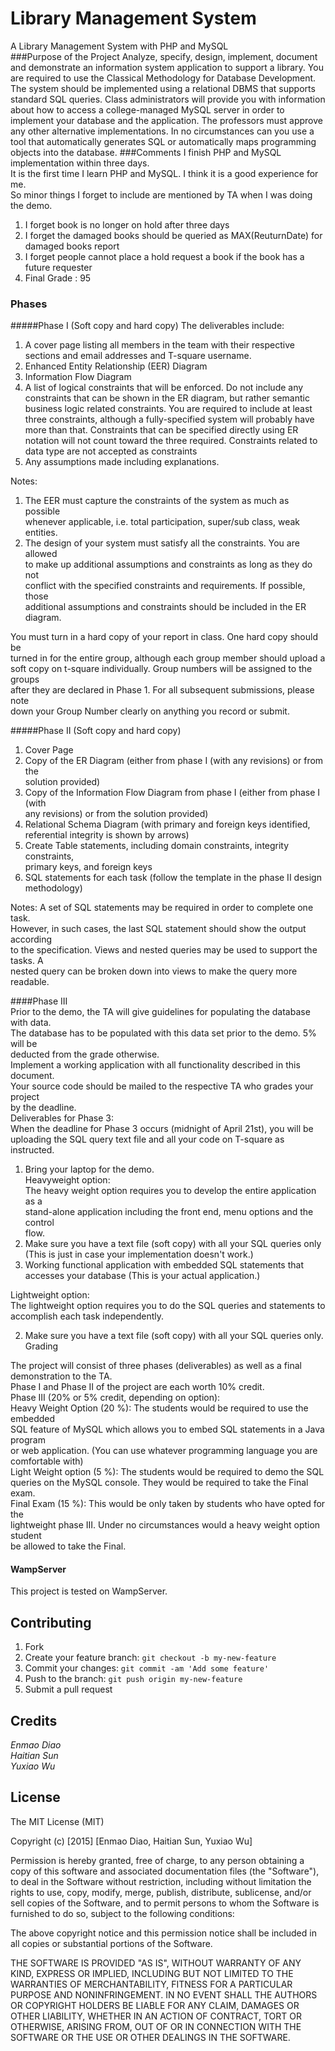 # Library Management System

A Library Management System with PHP and MySQL  
###Purpose of the Project
Analyze, specify, design, implement, document and demonstrate an information
system application to support a library. You are required to use the Classical
Methodology for Database Development. The system should be implemented
using a relational DBMS that supports standard SQL queries. Class administrators
will provide you with information about how to access a college-managed MySQL
server in order to implement your database and the application. The professors
must approve any other alternative implementations. In no circumstances can you
use a tool that automatically generates SQL or automatically maps programming
objects into the database. 
###Comments
I finish PHP and MySQL implementation within three days.  
It is the first time I learn PHP and MySQL. I think it is a good experience for me.  
So minor things I forget to include are mentioned by TA when I was doing the demo.

1. I forget book is no longer on hold after three days
2. I forget the damaged books should be queried as MAX(ReuturnDate) for damaged books report
3. I forget people cannot place a hold request a book if the book has a future requester
4. Final Grade : 95

### Phases 
#####Phase I (Soft copy and hard copy)
The deliverables include:

1. A cover page listing all members in the team with their respective sections
and email addresses and T-square username.
2. Enhanced Entity Relationship (EER) Diagram
3. Information Flow Diagram
4. A list of logical constraints that will be enforced. Do not include any constraints that can be shown in the ER diagram, but rather semantic
business logic related constraints. You are required to include at least three
constraints, although a fully-specified system will probably have more than
that. Constraints that can be specified directly using ER notation will not
count toward the three required. Constraints related to data type are not
accepted as constraints
5. Any assumptions made including explanations.    

Notes:

1. The EER must capture the constraints of the system as much as possible  
whenever applicable, i.e. total participation, super/sub class, weak entities.  
2. The design of your system must satisfy all the constraints. You are allowed  
to make up additional assumptions and constraints as long as they do not  
conflict with the specified constraints and requirements. If possible, those  
additional assumptions and constraints should be included in the ER  
diagram.

You must turn in a hard copy of your report in class. One hard copy should be  
turned in for the entire group, although each group member should upload a  
soft copy on t-square individually. Group numbers will be assigned to the groups  
after they are declared in Phase 1. For all subsequent submissions, please note  
down your Group Number clearly on anything you record or submit.  

#####Phase II (Soft copy and hard copy)

1. Cover Page  
2. Copy of the ER Diagram (either from phase I (with any revisions) or from the  
solution provided)  
3. Copy of the Information Flow Diagram from phase I (either from phase I (with  
any revisions) or from the solution provided)  
4. Relational Schema Diagram (with primary and foreign keys identified,  
referential integrity is shown by arrows)  
5. Create Table statements, including domain constraints, integrity constraints,  
primary keys, and foreign keys  
6. SQL statements for each task (follow the template in the phase II design  
methodology)

Notes: A set of SQL statements may be required in order to complete one task.  
However, in such cases, the last SQL statement should show the output according  
to the specification. Views and nested queries may be used to support the tasks. A  
nested query can be broken down into views to make the query more readable. 

####Phase III  
Prior to the demo, the TA will give guidelines for populating the database with data.  
The database has to be populated with this data set prior to the demo. 5% will be  
deducted from the grade otherwise.  
Implement a working application with all functionality described in this document.  
Your source code should be mailed to the respective TA who grades your project  
by the deadline.  
Deliverables for Phase 3:  
When the deadline for Phase 3 occurs (midnight of April 21st), you will be  
uploading the SQL query text file and all your code on T-square as instructed. 

1. Bring your laptop for the demo.  
Heavyweight option:  
The heavy weight option requires you to develop the entire application as a  
stand-alone application including the front end, menu options and the control  
flow.  
2. Make sure you have a text file (soft copy) with all your SQL queries only  
(This is just in case your implementation doesn't work.)  
3. Working functional application with embedded SQL statements that  
accesses your database (This is your actual application.) 

Lightweight option:  
The lightweight option requires you to do the SQL queries and statements to  
accomplish each task independently.

2. Make sure you have a text file (soft copy) with all your SQL queries only.  
Grading  

The project will consist of three phases (deliverables) as well as a final  
demonstration to the TA.  
Phase I and Phase II of the project are each worth 10% credit.  
Phase III (20% or 5% credit, depending on option):  
Heavy Weight Option (20 %): The students would be required to use the embedded  
SQL feature of MySQL which allows you to embed SQL statements in a Java program  
or web application. (You can use whatever programming language you are  
comfortable with)  
Light Weight option (5 %): The students would be required to demo the SQL  
queries on the MySQL console. They would be required to take the Final exam.  
Final Exam (15 %): This would be only taken by students who have opted for the  
lightweight phase III. Under no circumstances would a heavy weight option student  
be allowed to take the Final.  

#### WampServer
This project is tested on WampServer.

## Contributing

1. Fork
2. Create your feature branch: `git checkout -b my-new-feature`
3. Commit your changes: `git commit -am 'Add some feature'`
4. Push to the branch: `git push origin my-new-feature`
5. Submit a pull request

## Credits

*Enmao Diao  
Haitian Sun  
Yuxiao Wu*

## License

The MIT License (MIT)

Copyright (c) [2015] [Enmao Diao, Haitian Sun, Yuxiao Wu]

Permission is hereby granted, free of charge, to any person obtaining a copy
of this software and associated documentation files (the "Software"), to deal
in the Software without restriction, including without limitation the rights
to use, copy, modify, merge, publish, distribute, sublicense, and/or sell
copies of the Software, and to permit persons to whom the Software is
furnished to do so, subject to the following conditions:

The above copyright notice and this permission notice shall be included in
all copies or substantial portions of the Software.

THE SOFTWARE IS PROVIDED "AS IS", WITHOUT WARRANTY OF ANY KIND, EXPRESS OR
IMPLIED, INCLUDING BUT NOT LIMITED TO THE WARRANTIES OF MERCHANTABILITY,
FITNESS FOR A PARTICULAR PURPOSE AND NONINFRINGEMENT. IN NO EVENT SHALL THE
AUTHORS OR COPYRIGHT HOLDERS BE LIABLE FOR ANY CLAIM, DAMAGES OR OTHER
LIABILITY, WHETHER IN AN ACTION OF CONTRACT, TORT OR OTHERWISE, ARISING FROM,
OUT OF OR IN CONNECTION WITH THE SOFTWARE OR THE USE OR OTHER DEALINGS IN
THE SOFTWARE.
